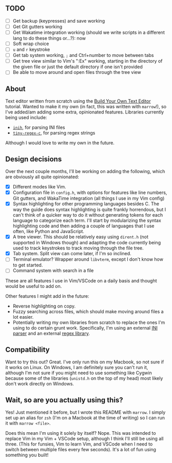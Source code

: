 ## TODO

- [ ] Get backup (keypresses) and save working
- [ ] Get Git gutters working
- [ ] Get Wakatime integration working (should we write scripts in a different lang to do these things or...?): now
- [ ] Soft wrap choice
- [ ] `u` and `r` keystroke
- [ ] Get tab system working, `;` and Ctrl+number to move between tabs
- [ ] Get tree view similar to Vim's ":Ex" working, starting in the directory of the given file or just the default directory if one isn't provided
- [ ] Be able to move around and open files through the tree view

## About

Text editor written from scratch using the [Build Your Own Text Editor](https://viewsourcecode.org/snaptoken/kilo/) tutorial. Wanted to make it my own (in fact, this was written with `marrow`!), so I've added/am adding some extra, opinionated features. Libraries currently being used include:

* [`inih`](https://github.com/benhoyt/inih), for parsing INI files
* [`tiny-regex-c`](https://github.com/kokke/tiny-regex-c), for parsing regex strings

Although I would love to write my own in the future.

## Design decisions

Over the next couple months, I'll be working on adding the following, which are obviously all quite opinionated:

- [X] Different modes like Vim.
- [X] Configuration file in `config.h`, with options for features like line numbers, Git gutters, and WakaTime integration (all things I use in my Vim config) 
- [X] Syntax highlighting for other programming languages besides C. The way the guide does syntax highlighting is quite frankly horrendous, but I can't think of a quicker way to do it without generating tokens for each language to categorize each term. I'll start by modularizing the syntax highlighting code and then adding a couple of languages that I use often, like Python and JavaScript.
- [X] A tree viewer. This should be relatively easy using `dirent.h` (not supported in Windows though) and adapting the code currently being used to track keystrokes to track moving through the file tree.
- [X] Tab system. Split view can come later, if I'm so inclined.
- [ ] Terminal emulator? Wrapper around `libvterm`, except I don't know how to get started.
- [ ] Command system with search in a file

These are all features I use in Vim/VSCode on a daily basis and thought would be useful to add on. 

Other features I might add in the future: 

* Reverse highlighting on copy.
* Fuzzy searching across files, which should make moving around files a lot easier.
* Potentially writing my own libraries from scratch to replace the ones I'm using to do certain grunt work. Specifically, I'm using an external [INI parser](https://github.com/benhoyt/inih) and an external [regex library](https://github.com/kokke/tiny-regex-c).

## Compatibility

Want to try this out? Great. I've only run this on my Macbook, so not sure if it works on Linux. On Windows, I am definitely sure you can't run it, although I'm not sure if you might need to use something like Cygwin because some of the libraries (`unistd.h` on the top of my head) most likely don't work directly on Windows.

## Wait, so are you actually using this?

Yes! Just mentioned it before, but I wrote this README with `marrow`. I simply set up an alias for `zsh` (I'm on a Macbook at the time of writing) so I can run it with `marrow <file>`.

Does this mean I'm using it solely by itself? Nope. This was intended to replace Vim in my Vim + VSCode setup, although I think I'll still be using all three. (This for funsies, Vim to learn Vim, and VSCode when I need to switch between multiple files every few seconds). It's a lot of fun using something you built!